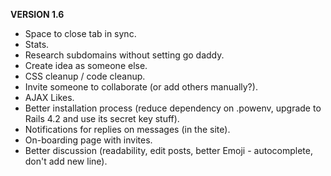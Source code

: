 __VERSION 1.6__
 * Space to close tab in sync.
 * Stats.
 * Research subdomains without setting go daddy.
 * Create idea as someone else.
 * CSS cleanup / code cleanup.
 * Invite someone to collaborate (or add others manually?).
 * AJAX Likes.
 * Better installation process (reduce dependency on .powenv, upgrade to Rails 4.2 and use its secret key stuff).
 * Notifications for replies on messages (in the site).
 * On-boarding page with invites.
 * Better discussion (readability, edit posts, better Emoji - autocomplete, don't add new line).
